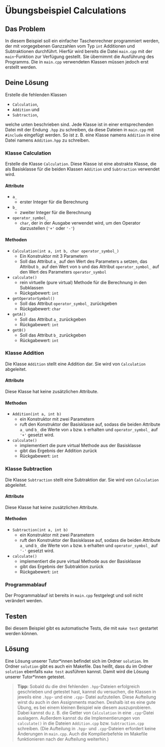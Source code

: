# Übungsbeispiel Calculations
## Das Problem

In diesem Beispiel soll ein einfacher Taschenrechner programmiert werden, der mit vorgegebenen Ganzzahlen vom Typ `int` 
Additionen und Subtraktionen durchführt. Hierfür wird bereits die Datei `main.cpp` mit der `main`-Funktion zur Verfügung gestellt. Sie
übernimmt die Ausführung des Programms. Die in `main.cpp` verwendeten Klassen müssen jedoch erst erstellt werden.


## Deine Lösung

Erstelle die fehlenden Klassen

 - `Calculation`,
 - `Addition` und
 - `Subtraction`,

welche unten beschrieben sind. Jede Klasse ist in einer entsprechenden Datei mit der Endung `.hpp` zu schreiben, da diese Dateien in `main.cpp` mit `#include` eingefügt werden. So ist z. B. eine Klasse namens `Addition` in eine Datei namens `Addition.hpp` zu schreiben.

### Klasse Calculation

Erstelle die Klasse `Calculation`. Diese Klasse ist eine abstrakte Klasse, die als Basisklasse für die 
beiden Klassen `Addition` und `Subtraction` verwendet wird.

#### Attribute

- `a_`
    - erster Integer für die Berechnung
- `b_`
    - zweiter Integer für die Berechnung
- `operator_symbol_`
    - `char`, der in der Ausgabe verwendet wird, um den Operator darzustellen (`'+'` oder `'-'`)

#### Methoden

- `Calculation(int a, int b, char operator_symbol_)`
    - Ein Konstruktor mit 3 Parametern
    - Soll das Attribut `a_` auf den Wert des Parameters `a` setzen, das Attribut `b_` auf den Wert von `b` und 
      das Attribut `operator_symbol_` auf den Wert des Parameters `operator_symbol`
- `calculate()`
    - rein virtuelle (pure virtual) Methode für die Berechnung in den Subklassen
    - Rückgabewert: `int`
- `getOperatorSymbol()`
    - Soll das Attribut `operator_symbol_` zurückgeben
    - Rückgabewert: `char`
- `getA()`
    - Soll das Attribut `a_` zurückgeben
    - Rückgabewert: `int`
- `getB()`
  - Soll das Attribut `b_` zurückgeben
  - Rückgabewert: `int`



### Klasse Addition

Die Klasse `Addition` stellt eine Addition dar. Sie wird von `Calculation` abgeleitet.

#### Attribute

Diese Klasse hat keine zusätzlichen Attribute.

#### Methoden
- `Addition(int a, int b)`
    - ein Konstruktor mit zwei Parametern
    - ruft den Konstruktor der Basisklasse auf, sodass die beiden Attribute `a_` und `b_` die Werte von `a` bzw. `b` erhalten und 
  `operator_symbol_` auf `'+'` gesetzt wird.
- `calculate()`
    - implementiert die pure virtual Methode aus der Basisklasse
    - gibt das Ergebnis der Addition zurück
    - Rückgabewert: `int`


### Klasse Subtraction

Die Klasse `Subtraction` stellt eine Subtraktion dar. Sie wird von `Calculation` abgeleitet.

#### Attribute

Diese Klasse hat keine zusätzlichen Attribute.

#### Methoden
- `Subtraction(int a, int b)`
  - ein Konstruktor mit zwei Parametern
  - ruft den Konstruktor der Basisklasse auf, sodass die beiden Attribute `a_` und `b_` die Werte von `a` bzw. `b` erhalten und 
  `operator_symbol_` auf `'-'` gesetzt wird.
- `calculate()`
  - implementiert die pure virtual Methode aus der Basisklasse
  - gibt das Ergebnis der Subtraktion zurück
  - Rückgabewert: `int`


### Programmablauf

Der Programmablauf ist bereits in `main.cpp` festgelegt und soll nicht verändert werden.


## Testen

Bei diesem Beispiel gibt es automatische Tests, die mit `make test` gestartet werden können.

## Lösung

Eine Lösung unserer Tutor\*innen befindet sich im Ordner `solution`. Im Ordner `solution` gibt es auch ein Makefile. Das heißt, dass du im Ordner `solution` ebenfalls `make test` ausführen kannst. Damit wird die Lösung unserer Tutor\*innen getestet.

> **Tipp:** Sobald du die drei fehlenden `.hpp`-Dateien erfolgreich geschrieben und getestet hast, kannst du versuchen, die Klassen in jeweils eine `.hpp`- und eine `.cpp`- Datei aufzuteilen. Diese Aufteilung wirst du auch in den Assignments machen. Deshalb ist es eine gute Übung, es bei einem kleinen Beispiel wie diesem auszuprobieren. Dabei kannst du z. B. die Getter von `Calculation` in eine `.cpp`-Datei auslagern. Außerdem kannst du die Implementierungen von `calculate()` in die Dateien `Addition.cpp` bzw. `Subtraction.cpp` schreiben. (Die Aufteilung in `.hpp`- und `.cpp`-Dateien erfordert keine Änderungen in `main.cpp`. Auch die Kompilierbefehle im Makefile funktionieren nach der Aufteilung weiterhin.)

